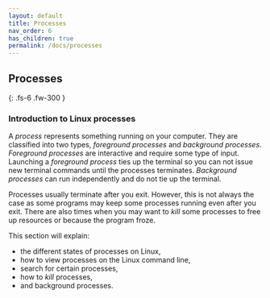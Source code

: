 ```yaml
---
layout: default
title: Processes
nav_order: 6
has_children: true
permalink: /docs/processes
---
```


## Processes
{: .fs-6 .fw-300 }

### Introduction to Linux processes

A _process_ represents something running on your computer. They are classified into two types, _foreground processes_ and _background processes_. _Foreground processes_ are interactive and require some type of input. Launching a _foreground process_ ties up the terminal so you can not issue new terminal commands until the processes terminates. _Background processes_ can run independently and do not tie up the terminal.

Processes usually terminate after you exit. However, this is not always the case as some programs may keep some processes running even after you exit. There are also times when you may want to _kill_ some processes to free up resources or because the program froze.

This section will explain:
* the different states of processes on Linux,
* how to view processes on the Linux command line,
* search for certain processes,
* how to _kill_ processes,
* and background processes.